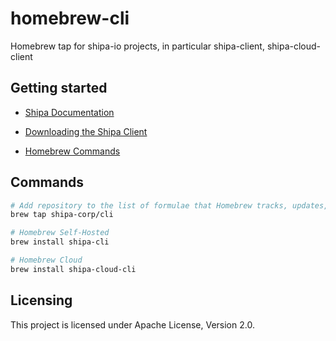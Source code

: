 # homebrew-cli
Homebrew tap for shipa-io projects, in particular shipa-client, shipa-cloud-client

## Getting started

- [Shipa Documentation](https://learn.shipa.io/docs)

- [Downloading the Shipa Client](https://learn.shipa.io/docs/downloading-the-shipa-client)

- [Homebrew Commands](https://learn.shipa.io/docs/downloading-the-shipa-client#homebrew)

## Commands

```sh
# Add repository to the list of formulae that Homebrew tracks, updates, and installs from
brew tap shipa-corp/cli

# Homebrew Self-Hosted
brew install shipa-cli

# Homebrew Cloud
brew install shipa-cloud-cli
```

## Licensing

This project is licensed under Apache License, Version 2.0.
